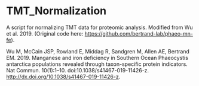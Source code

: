 # TMT_Normalization
A script for normalizing TMT data for proteomic analysis. Modified from Wu et al. 2019. (Original code here: https://github.com/bertrand-lab/phaeo-mn-fe).

Wu M, McCain JSP, Rowland E, Middag R, Sandgren M, Allen AE, Bertrand EM. 2019. Manganese and iron deficiency in Southern         Ocean Phaeocystis antarctica populations revealed through taxon-specific protein indicators. Nat Commun. 10(1):1–10.           doi:10.1038/s41467-019-11426-z. http://dx.doi.org/10.1038/s41467-019-11426-z.
